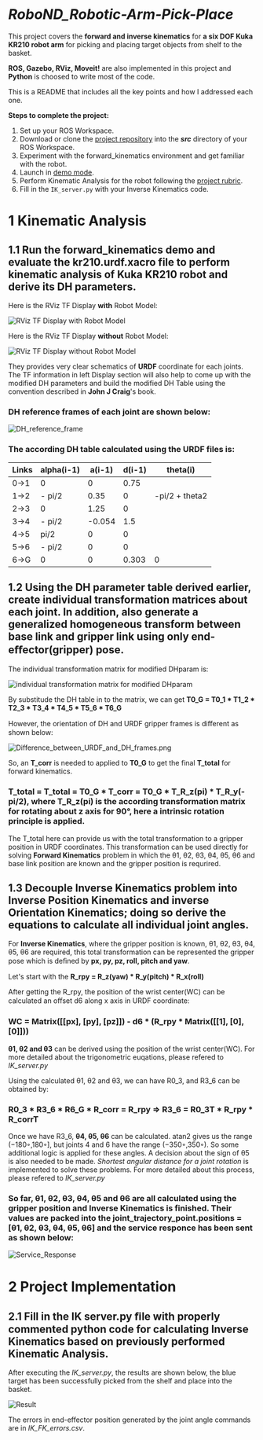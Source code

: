 # *RoboND_Robotic-Arm-Pick-Place*

This project covers the **forward and inverse kinematics** for **a six DOF Kuka KR210 robot arm** for picking and placing target objects from shelf to the basket.

**ROS, Gazebo, RViz, Moveit!** are also implemented in this project and **Python** is choosed to write most of the code.

This is a README that includes all the key points and how I addressed each one.

**Steps to complete the project:**  


1. Set up your ROS Workspace.
2. Download or clone the [project repository](https://github.com/udacity/RoboND-Kinematics-Project) into the ***src*** directory of your ROS Workspace.  
3. Experiment with the forward_kinematics environment and get familiar with the robot.
4. Launch in [demo mode](https://classroom.udacity.com/nanodegrees/nd209/parts/7b2fd2d7-e181-401e-977a-6158c77bf816/modules/8855de3f-2897-46c3-a805-628b5ecf045b/lessons/91d017b1-4493-4522-ad52-04a74a01094c/concepts/ae64bb91-e8c4-44c9-adbe-798e8f688193).
5. Perform Kinematic Analysis for the robot following the [project rubric](https://review.udacity.com/#!/rubrics/972/view).
6. Fill in the `IK_server.py` with your Inverse Kinematics code. 


# 1 Kinematic Analysis
## 1.1 Run the forward_kinematics demo and evaluate the kr210.urdf.xacro file to perform kinematic analysis of Kuka KR210 robot and derive its DH parameters.
Here is the RViz TF Display **with** Robot Model:

![RViz TF Display with Robot Model](image/RViz_TF_Display_with_Robot_Model.png)

Here is the RViz TF Display **without** Robot Model:

![RViz TF Display without Robot Model](image/RViz_TF_Display_without_Robot_Model.png)

They provides very clear schematics of **URDF** coordinate for each joints. The TF information in left Display section will also help to come up with the modified DH parameters and build the modified DH Table using the convention described in **John J Craig**'s book.

### DH reference frames of each joint are shown below:

![DH_reference_frame](image/DH_reference_frame.png)

### The according DH table calculated using the URDF files is:
Links | alpha(i-1) | a(i-1) | d(i-1) | theta(i)
--- | --- | --- | --- | ---
0->1 | 0 | 0 | 0.75 | 
1->2 | - pi/2 | 0.35 | 0 | -pi/2 + theta2
2->3 | 0 | 1.25 | 0 | 
3->4 | - pi/2 | -0.054 | 1.5 | 
4->5 | pi/2 | 0 | 0 | 
5->6 | - pi/2 | 0 | 0 | 
6->G | 0 | 0 | 0.303 | 0

## 1.2 Using the DH parameter table derived earlier, create individual transformation matrices about each joint. In addition, also generate a generalized homogeneous transform between base link and gripper link using only end-eﬀector(gripper) pose.

The individual transformation matrix for modified DHparam is:

![individual transformation matrix for modified DHparam](image/Individual_transformation_matrix_for_modified_DHparam.PNG)

By substitude the DH table in to the matrix, we can get **T0_G = T0_1 * T1_2 * T2_3 * T3_4 * T4_5 * T5_6 * T6_G**

However, the orientation of DH and URDF gripper frames is diﬀerent as shown below:

![Difference_between_URDF_and_DH_frames.png](image/Difference_between_URDF_and_DH_frames.png)

So, an **T_corr** is needed to applied to **T0_G** to get the final **T_total** for forward kinematics.

### T_total = T_total = T0_G * T_corr = T0_G * T_R_z(pi) * T_R_y(-pi/2), where T_R_z(pi) is the according transformation matrix for rotating about z axis for 90°, here a intrinsic rotation principle is applied. 

The T_total here can provide us with the total transformation to a gripper position in URDF coordinates. This transformation can be used directly for solving **Forward Kinematics** problem in which the θ1, θ2, θ3, θ4, θ5, θ6 and base link position are known and the gripper position is requrired.

## 1.3 Decouple Inverse Kinematics problem into Inverse Position Kinematics and inverse Orientation Kinematics; doing so derive the equations to calculate all individual joint angles.

For **Inverse Kinematics**, where the gripper position is known, θ1, θ2, θ3, θ4, θ5, θ6 are required, this total transformation can be represented the gripper pose which is deﬁned by **px, py, pz, roll, pitch and yaw**.

Let's start with the **R_rpy = R_z(yaw) * R_y(pitch) * R_x(roll)**

After getting the R_rpy, the position of the wrist center(WC) can be calculated an oﬀset d6 along x axis in URDF coordinate:
### WC = Matrix([[px], [py], [pz]]) - d6 * (R_rpy * Matrix([[1], [0], [0]]))

**θ1, θ2 and θ3** can be derived using the position of the wrist center(WC). For more detailed about the trigonometric euqations, please refered to *IK_server.py*

Using the calculated θ1, θ2 and θ3, we can have R0_3, and R3_6 can be obtained by:  
### R0_3 * R3_6 * R6_G * R_corr = R_rpy => R3_6 = R0_3T * R_rpy * R_corrT

Once we have R3_6, **θ4, θ5, θ6** can be calculated. atan2 gives us the range (−180◦,180◦], but joints 4 and 6 have the range (−350◦,350◦). So some additional logic is applied for these angles. A decision about the sign of θ5 is also needed to be made. *Shortest angular distance for a joint rotation* is implemented to solve these problems. For more detailed about this process, please refered to *IK_server.py*

### So far, θ1, θ2, θ3, θ4, θ5 and θ6 are all calculated using the gripper position and Inverse Kinematics is finished. Their values are packed into the joint_trajectory_point.positions = [θ1, θ2, θ3, θ4, θ5, θ6] and the service responce has been sent as shown below:
![Service_Response](image/Service_Response.png)

# 2 Project Implementation
## 2.1 Fill in the IK server.py ﬁle with properly commented python code for calculating Inverse Kinematics based on previously performed Kinematic Analysis.

After executing the *IK_server.py*, the results are shown below, the blue target has been successfully picked from the shelf and place into the basket.

![Result](image/Result.png)

The errors in end-effector position generated by the joint angle commands are in *IK_FK_errors.csv*.
